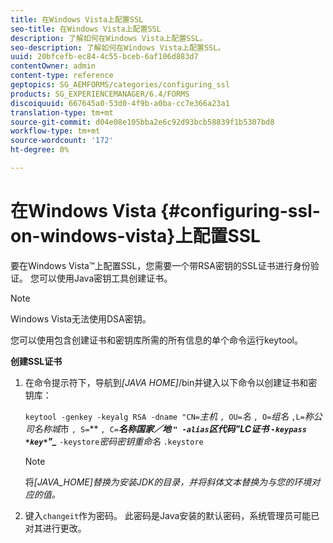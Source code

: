 ```yaml
---
title: 在Windows Vista上配置SSL
seo-title: 在Windows Vista上配置SSL
description: 了解如何在Windows Vista上配置SSL。
seo-description: 了解如何在Windows Vista上配置SSL。
uuid: 20bfcefb-ec84-4c55-bceb-6af106d883d7
contentOwner: admin
content-type: reference
geptopics: SG_AEMFORMS/categories/configuring_ssl
products: SG_EXPERIENCEMANAGER/6.4/FORMS
discoiquuid: 667645a0-53d0-4f9b-a0ba-cc7e366a23a1
translation-type: tm+mt
source-git-commit: d04e08e105bba2e6c92d93bcb58839f1b5307bd8
workflow-type: tm+mt
source-wordcount: '172'
ht-degree: 0%

---
```



# 在Windows Vista {#configuring-ssl-on-windows-vista}上配置SSL

要在Windows Vista™上配置SSL，您需要一个带RSA密钥的SSL证书进行身份验证。 您可以使用Java密钥工具创建证书。

>[!NOTE]
>
>Windows Vista无法使用DSA密钥。

您可以使用包含创建证书和密钥库所需的所有信息的单个命令运行keytool。

**创建SSL证书**

1. 在命令提示符下，导航到&#x200B;*[JAVA HOME]*/bin并键入以下命令以创建证书和密钥库：

   `keytool -genkey -keyalg RSA -dname "CN=`*主机* `, OU=`*名* `, O=`*组名* `,L=`*称公司名称城*&#x200B;市 `, S=`** `, C=`******名称*国家／地* `" -alias`*区代码&quot;LC证书* `-keypass` `*key*`&quot;*_*** `-keystore`*密码密钥重命名* `.keystore`

   >[!NOTE]
   >
   >将&#x200B;*[JAVA_HOME]替换为安装JDK的目录，并将斜体文本替换为与您的环境对应的值。*

1. 键入`changeit`作为密码。 此密码是Java安装的默认密码，系统管理员可能已对其进行更改。


